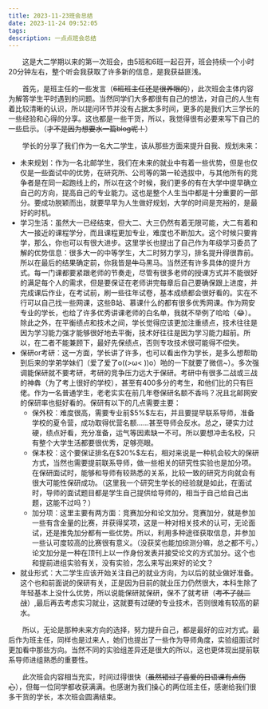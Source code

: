 ```yaml
---
title: 2023-11-23班会总结
date: 2023-11-24 09:52:05
tags:
description: 一点点班会总结
---
```


<p style="text-indent:2em">这是大二学期以来的第一次班会，由5班和6班一起召开，班会持续一个小时20分钟左右，整个听会我获取了许多新的信息，是我获益匪浅。</p>

<p style="text-indent:2em">首先，是班主任的一些发言（<s>6班班主任还是很养眼的</s>），此次班会主体内容为解答学生平时遇到的问题。当然同学们大多都很有自己的想法，对自己的人生有着比较清晰的认识，所以提问环节并没有占据太多时间，更多的是我们大三学长的一些经验和心得的分享。这也都是一些干货，所以，我觉得很有必要来写下自己的一些启示。（<s>才不是因为想要水一篇blog呢！</s>）</p>

<p style="text-indent:2em">学长的分享了我们作为一名大二学生，该从那些方面来提升自我、规划未来：</p>
<div>
    <ul>
        <li>未来规划：作为一名北邮学生，我们在未来的就业中有着一些优势，但是也仅仅是一些面试中的优势，在研究所、公司等的第一轮选拔中，与其他所有的竞争者是在同一起跑线上的，所以在这个时候，我们更多的有在大学中提早确立自己的方向，提高自己的专业能力。这也是整个人生当中都是十分重要的一部分。要成功脱颖而出，就要早早为人生做好规划，大学的时间是充裕的，是最好的时机。</li>
        <li>学习生活：虽然大一已经结束，但大二、大三仍然有着无限可能，大二有着和大一接近的课程学分，而且课程更加专业，难度也不断加大。这个时候只要肯学，那么，你也可以有很大进步。这里学长也提出了自己作为年级学习委员了解的优势信息：很多大一的中等学生，大二时努力学习，排名提升得很靠前。所以在最后的结果确定前，你我皆是<s>牛马</s>黑马。当然还有许多具体的提升方式。每一门课都要紧跟老师的节奏走，尽管有很多老师的授课方式并不能很好的满足每个人的需求，但是要保证在老师讲完每章后自己要确保跟上进度，并完成课后作业，在考试前，刷一些往年试卷，基本成绩都会很好看的。实在不行可以自己找一些网课，这些B站、慕课什么的都有很多优秀网课。作为网安专业的学长，也给了许多优秀讲课老师的白名单，我就不举例了哈哈（😂）。除此之外，在平衡绩点和技术之间，学长觉得应该更加注重绩点，技术往往是因为学习能力强才能够很好地去平衡，技术好往往是因为学习能力超前。所以，在二者不能兼顾下，最好先保绩点，否则专攻技术很可能得不偿失。</li>
        <li>保研or考研：这一方面，学长讲了许多，也可以看出作为学长，是多么想帮助到后来的学弟学妹们（爱了爱了o((>ω< ))o）啪的一下就要了微信~）。多次强调能保研就不要考研，考研的竞争压力远大于保研。考研中有很多二战或三战的神犇（为了考上很好的学校），甚至有400多分的考生，和他们比的只有巨佬。作为一名普通学生，老老实实在前几年卷保研名额不香吗？况且北邮网安的保研率也挺好看的。保研有以下的几点需要主要：
        <ul>
        <li>保外校：难度很高，需要专业前$5%$左右，并且要提早联系导师，准备学校的夏令营，成功取得优营名额……甚至导师会反水。总之，硬实力过硬，绩点好看，充分准备，运气等因素缺一不可。所以要想冲击名校，只有整个大学生活都要很优秀，足够亮眼。</li>
        <li>保本校：这个要保证排名在$20%$左右，相对来说是一种机会较大的保研方式，当然也需要提前联系导师，做一些相关的研究性实验也是加分项。在保研面试时，能够和导师有较熟悉的关系，比较一致的研究方向就会有很大可能性保研成功。（这里我一个研究生学长的经验就是如此，在面试时，导师的面试题目都是学生自己提供给导师的，相当于自己给自己出题，这能不过吗？）</li>
        <li>加分项：这里主要有两方面：竞赛加分和论文加分。竞赛加分，就是参加一些有含金量的比赛，并获得奖项，这是一种对相关技术的认可，无论面试，还是推免加分都有一些优势。所以，利用多种途径获取信息，并参加一些认可度较高的比赛很有意义。（没获奖也能加综测分嘛，总之都不亏。）论文加分是一种在顶刊上以一作身份发表并接受论文的方式加分。这个也和提前进组实验有关，没有实验，怎么来写出来好的论文？</li>
        </ul>
        </li>
        <li>就业形式：大二学生应该开始关注自己的就业方向，为以后的就业做好准备。这个也和前面说的保研有关，正是因为目前的就业压力仍然很大，本科生除了年轻基本上没什么优势，所以说能保研就保研，保不了就考研（<s>考不了就二战</s>）,最后再去考虑实习就业，这就要有过硬的专业技术，否则很难有较高的薪水。</li>  
    </ul>
</div>

<p style="text-indent:2em">所以，无论是那种未来方向的选择，努力提升自己，都是最好的应对方式。最后作为班主任，同样也是过来人，她们也提出了一些作为导师角度，实验组面试时更加看中那些方向。当然不同的实验组差异还是很大的所以，这也更体现出提前联系导师进组熟悉的重要性。</p>
<p style="text-indent:2em">此次班会内容相当充实，时间过得很快（<s>虽然错过了喜爱的日语课有点伤心</s>），但每一位同学都收获满满。也感谢为我们操心的两位班主任，感谢给我们很多干货的学长，本次班会圆满结束。</p>